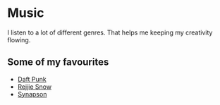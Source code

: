 # Music

I listen to a lot of different genres. That helps me keeping my creativity flowing.

## Some of my favourites

* [Daft Punk ](https://open.spotify.com/artist/4tZwfgrHOc3mvqYlEYSvVi?si=vCiON3-JQmy0fMCT4Ncglw)
* [Rejjie Snow](https://open.spotify.com/artist/3lLHpTOJ11tWiUNGYN14gt?si=iK6cbs3MTDqPq8zP3WCicQ)
* [Synapson](https://open.spotify.com/artist/5EGOerlVYxwqxaTLEWumBR?si=0NbfNkwwTxe6YlvHBB9rTA)
